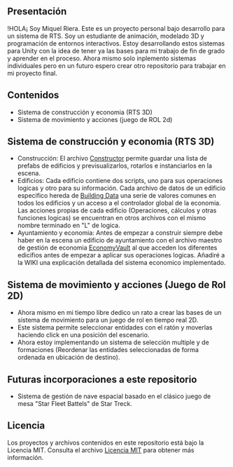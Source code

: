 ## Presentación
!HOLA¡ Soy Miquel Riera.
Este es un proyecto personal bajo desarrollo para un sistema de RTS.
Soy un estudiante de animación, modelado 3D y programación de entornos interactivos.
Estoy desarrollando estos sistemas para Unity con la idea de tener ya las bases para mi trabajo de fin de grado y aprender en el proceso. 
Ahora mismo solo inplemento sistemas individuales pero en un futuro espero crear otro repositorio para trabajar en mi proyecto final.

## Contenidos
- Sistema de construcción y economia (RTS  3D)
- Sistema de movimiento y acciones (juego de ROL 2d)

## Sistema de construcción y economia (RTS 3D)
- Construcción: El archivo [Constructor](BuildingSystemScripts/Constructor/buildingPlacer.cs) permite guardar una lista de prefabs de edificios y previsualizarlos, rotarlos e instanciarlos en la escena. 
- Edificios: Cada edificio contiene dos scripts, uno para sus operaciones logicas y otro para su información. Cada archivo de datos de un edificio especifico hereda de [Building Data](BuildingSystemScripts/BuildingsData/BuildingData.cs) una serie de valores comunes en todos los edificios y un acceso a el controlador global de la economia. Las acciones propias de cada edificio (Operaciones, cálculos y otras funciones logicas) se encuentran en otros archivos con el mismo nombre terminado en "L" de logica.
- Ayuntamiento y economia: Antes de empezar a construir siempre debe haber en la escena un edificio de ayuntamiento con el archivo maestro de gestión de economia [EconomyVault](BuildingSystemScripts/Economy/EconomyVault.cs) al que acceden los diferentes edicifios antes de empezar a aplicar sus operaciones logicas. Añadiré a la WIKI una explicación detallada del sistema economico implementado.

## Sistema de movimiento y acciones (Juego de Rol 2D)
- Ahora mismo en mi tiempo libre dedico un rato a crear las bases de un sistema de movimiento para un juego de rol en tiempo real 2D.
- Este sistema permite seleccionar entidades con el ratón y moverlas haciendo click en una posición del escenario.
- Ahora estoy implementando un sistema de selección multiple y de formaciones (Reordenar las entidades seleccionadas de forma ordenada en ubicación de destino).

## Futuras incorporaciones a este repositorio
- Sistema de gestión de nave espacial basado en el clásico juego de mesa "Star Fleet Battels" de Star Treck.

## Licencia
Los proyectos y archivos contenidos en este repositorio está bajo la Licencia MIT. Consulta el archivo [Licencia MIT](LICENSE) para obtener más información.
